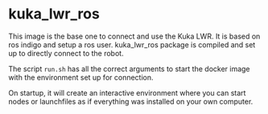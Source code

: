# kuka_lwr_ros

This image is the base one to connect and use the Kuka LWR. It is based on ros indigo and setup a ros user. kuka_lwr_ros package is compiled and set up to directly connect to the robot.

The script ```run.sh``` has all the correct arguments to start the docker image with the environment set up for connection.

On startup, it will create an interactive environment where you can start nodes or launchfiles as if everything was installed on your own computer. 
